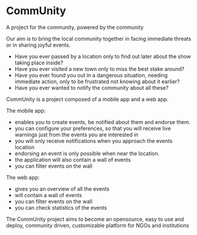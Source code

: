 # CommUnity
A project for the community, powered by the community

Our aim is to bring the local community together in facing immediate threats or in sharing joyful events.

- Have you ever passed by a location only to find out later about the show taking place inside?
- Have you ever visited a new town only to miss the best stake around?
- Have you ever found you out in a dangerous situation, needing immediate action, only to be frustrated not knowing about it earlier?
- Have you ever wanted to notify the community about all these?


CommUnity is a project composed of a mobile app and a web app.

The mobile app:
- enables you to create events, be notified about them and endorse them.
- you can configure your preferences, so that you will receive live warnings just from the events you are interested in
- you will only receive notifications when you approach the events location
- endorsing an event is only possible when near the location.
- the application will also contain a wall of events
- you can filter events on the wall

The web app:
- gives you an overview of all the events
- will contain a wall of events
- you can filter events on the wall
- you can check statistics of the events


The CommUnity project aims to become an opensource, easy to use and deploy, community driven, customizable platform for NGOs and institutions